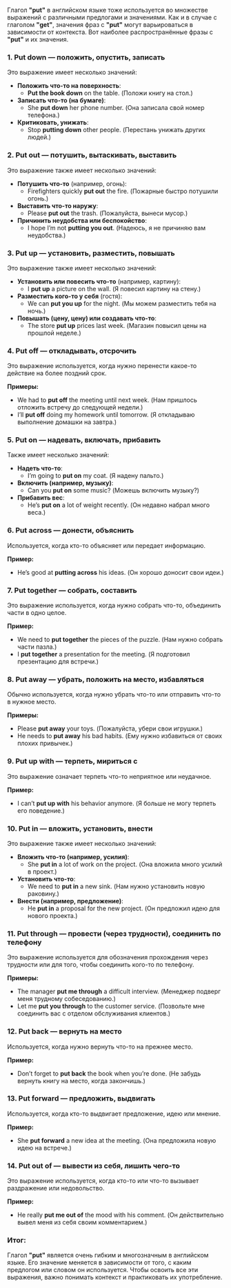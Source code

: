 Глагол **"put"** в английском языке тоже используется во множестве выражений с различными предлогами и значениями. Как и в случае с глаголом **"get"**, значения фраз с **"put"** могут варьироваться в зависимости от контекста. Вот наиболее распространённые фразы с **"put"** и их значения.

### 1. **Put down** — положить, опустить, записать
Это выражение имеет несколько значений:

- **Положить что-то на поверхность**:
  - **Put the book down** on the table. (Положи книгу на стол.)
- **Записать что-то (на бумаге)**:
  - She **put down** her phone number. (Она записала свой номер телефона.)
- **Критиковать, унижать**:
  - Stop **putting down** other people. (Перестань унижать других людей.)

### 2. **Put out** — потушить, вытаскивать, выставить
Это выражение также имеет несколько значений:

- **Потушить что-то** (например, огонь):
  - Firefighters quickly **put out** the fire. (Пожарные быстро потушили огонь.)
- **Выставить что-то наружу**:
  - Please **put out** the trash. (Пожалуйста, вынеси мусор.)
- **Причинить неудобства или беспокойство**:
  - I hope I’m not **putting you out**. (Надеюсь, я не причиняю вам неудобства.)

### 3. **Put up** — установить, разместить, повышать
Это выражение также имеет несколько значений:

- **Установить или повесить что-то** (например, картину):
  - I **put up** a picture on the wall. (Я повесил картину на стену.)
- **Разместить кого-то у себя** (гостя):
  - We can **put you up** for the night. (Мы можем разместить тебя на ночь.)
- **Повышать (цену, цену) или создавать что-то**:
  - The store **put up** prices last week. (Магазин повысил цены на прошлой неделе.)

### 4. **Put off** — откладывать, отсрочить
Это выражение используется, когда нужно перенести какое-то действие на более поздний срок.

**Примеры:**
- We had to **put off** the meeting until next week. (Нам пришлось отложить встречу до следующей недели.)
- I’ll **put off** doing my homework until tomorrow. (Я откладываю выполнение домашки на завтра.)

### 5. **Put on** — надевать, включать, прибавить
Также имеет несколько значений:

- **Надеть что-то**:
  - I’m going to **put on** my coat. (Я надену пальто.)
- **Включить (например, музыку)**:
  - Can you **put on** some music? (Можешь включить музыку?)
- **Прибавить вес**:
  - He’s **put on** a lot of weight recently. (Он недавно набрал много веса.)

### 6. **Put across** — донести, объяснить
Используется, когда кто-то объясняет или передает информацию.

**Пример:**
- He’s good at **putting across** his ideas. (Он хорошо доносит свои идеи.)

### 7. **Put together** — собрать, составить
Это выражение используется, когда нужно собрать что-то, объединить части в одно целое.

**Пример:**
- We need to **put together** the pieces of the puzzle. (Нам нужно собрать части пазла.)
- I **put together** a presentation for the meeting. (Я подготовил презентацию для встречи.)

### 8. **Put away** — убрать, положить на место, избавляться
Обычно используется, когда нужно убрать что-то или отправить что-то в нужное место.

**Примеры:**
- Please **put away** your toys. (Пожалуйста, убери свои игрушки.)
- He needs to **put away** his bad habits. (Ему нужно избавиться от своих плохих привычек.)

### 9. **Put up with** — терпеть, мириться с
Это выражение означает терпеть что-то неприятное или неудачное.

**Пример:**
- I can’t **put up with** his behavior anymore. (Я больше не могу терпеть его поведение.)

### 10. **Put in** — вложить, установить, внести
Это выражение также имеет несколько значений:

- **Вложить что-то (например, усилия)**:
  - She **put in** a lot of work on the project. (Она вложила много усилий в проект.)
- **Установить что-то**:
  - We need to **put in** a new sink. (Нам нужно установить новую раковину.)
- **Внести (например, предложение)**:
  - He **put in** a proposal for the new project. (Он предложил идею для нового проекта.)

### 11. **Put through** — провести (через трудности), соединить по телефону
Это выражение используется для обозначения прохождения через трудности или для того, чтобы соединить кого-то по телефону.

**Примеры:**
- The manager **put me through** a difficult interview. (Менеджер подверг меня трудному собеседованию.)
- Let me **put you through** to the customer service. (Позвольте мне соединить вас с отделом обслуживания клиентов.)

### 12. **Put back** — вернуть на место
Используется, когда нужно вернуть что-то на прежнее место.

**Пример:**
- Don’t forget to **put back** the book when you’re done. (Не забудь вернуть книгу на место, когда закончишь.)

### 13. **Put forward** — предложить, выдвигать
Используется, когда кто-то выдвигает предложение, идею или мнение.

**Пример:**
- She **put forward** a new idea at the meeting. (Она предложила новую идею на встрече.)

### 14. **Put out of** — вывести из себя, лишить чего-то
Это выражение используется, когда кто-то или что-то вызывает раздражение или недовольство.

**Пример:**
- He really **put me out of** the mood with his comment. (Он действительно вывел меня из себя своим комментарием.)

### Итог:
Глагол **"put"** является очень гибким и многозначным в английском языке. Его значение меняется в зависимости от того, с каким предлогом или словом он используется. Чтобы освоить все эти выражения, важно понимать контекст и практиковать их употребление.
